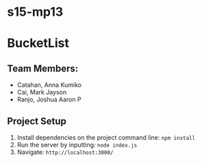 # s15-mp13

# BucketList

## Team Members:

* Catahan, Anna Kumiko
* Cai, Mark Jayson
* Ranjo, Joshua Aaron P

## Project Setup
1. Install dependencies on the project command line:
    ``` npm install ```
2. Run the server by inputting:
    ``` node index.js ```
3. Navigate:
    ``` http://localhost:3000/ ```
